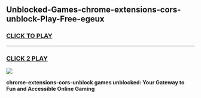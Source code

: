 
## Unblocked-Games-chrome-extensions-cors-unblock-Play-Free-egeux
<h3>
<a href="https://premium76.site?title=chrome-extensions-cors-unblock&ref=21A">CLICK TO PLAY</a></h3>
<hr>

<h3>
<a href="https://premium76.site?title=chrome-extensions-cors-unblock&ref=21A">CLICK 2 PLAY</a>
  
</h3>

<a href="https://premium76.site?title=chrome-extensions-cors-unblock&ref=21A"><img src="https://clearcache.store/games.png"></a>


**chrome-extensions-cors-unblock games unblocked: Your Gateway to Fun and Accessible Online Gaming**

